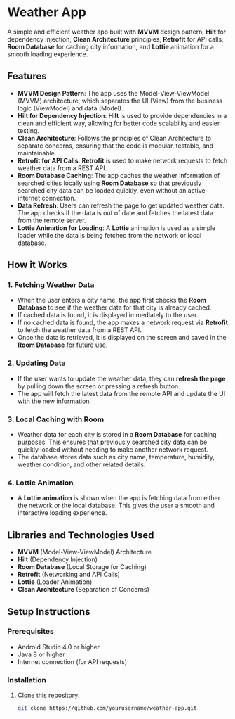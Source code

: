 # Weather App

A simple and efficient weather app built with **MVVM** design pattern, **Hilt** for dependency injection, **Clean Architecture** principles, **Retrofit** for API calls, **Room Database** for caching city information, and **Lottie** animation for a smooth loading experience.

## Features
- **MVVM Design Pattern**: The app uses the Model-View-ViewModel (MVVM) architecture, which separates the UI (View) from the business logic (ViewModel) and data (Model).
- **Hilt for Dependency Injection**: **Hilt** is used to provide dependencies in a clean and efficient way, allowing for better code scalability and easier testing.
- **Clean Architecture**: Follows the principles of Clean Architecture to separate concerns, ensuring that the code is modular, testable, and maintainable.
- **Retrofit for API Calls**: **Retrofit** is used to make network requests to fetch weather data from a REST API.
- **Room Database Caching**: The app caches the weather information of searched cities locally using **Room Database** so that previously searched city data can be loaded quickly, even without an active internet connection.
- **Data Refresh**: Users can refresh the page to get updated weather data. The app checks if the data is out of date and fetches the latest data from the remote server.
- **Lottie Animation for Loading**: A **Lottie** animation is used as a simple loader while the data is being fetched from the network or local database.

## How it Works

### 1. **Fetching Weather Data**
- When the user enters a city name, the app first checks the **Room Database** to see if the weather data for that city is already cached.
- If cached data is found, it is displayed immediately to the user.
- If no cached data is found, the app makes a network request via **Retrofit** to fetch the weather data from a REST API.
- Once the data is retrieved, it is displayed on the screen and saved in the **Room Database** for future use.

### 2. **Updating Data**
- If the user wants to update the weather data, they can **refresh the page** by pulling down the screen or pressing a refresh button.
- The app will fetch the latest data from the remote API and update the UI with the new information.

### 3. **Local Caching with Room**
- Weather data for each city is stored in a **Room Database** for caching purposes. This ensures that previously searched city data can be quickly loaded without needing to make another network request.
- The database stores data such as city name, temperature, humidity, weather condition, and other related details.

### 4. **Lottie Animation**
- A **Lottie animation** is shown when the app is fetching data from either the network or the local database. This gives the user a smooth and interactive loading experience.

## Libraries and Technologies Used

- **MVVM** (Model-View-ViewModel) Architecture
- **Hilt** (Dependency Injection)
- **Room Database** (Local Storage for Caching)
- **Retrofit** (Networking and API Calls)
- **Lottie** (Loader Animation)
- **Clean Architecture** (Separation of Concerns)
  
## Setup Instructions

### Prerequisites

- Android Studio 4.0 or higher
- Java 8 or higher
- Internet connection (for API requests)

### Installation

1. Clone this repository:
   ```bash
   git clone https://github.com/yourusername/weather-app.git
